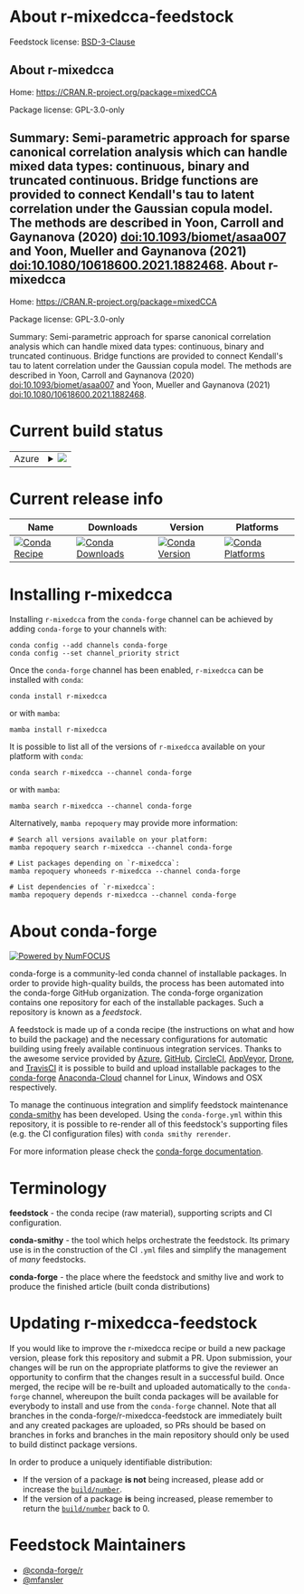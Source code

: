 About r-mixedcca-feedstock
==========================

Feedstock license: [BSD-3-Clause](https://github.com/conda-forge/r-mixedcca-feedstock/blob/main/LICENSE.txt)

About r-mixedcca
----------------

Home: https://CRAN.R-project.org/package=mixedCCA

Package license: GPL-3.0-only

Summary: Semi-parametric approach for sparse canonical correlation analysis which can handle mixed data types: continuous, binary and truncated continuous. Bridge functions are provided to connect Kendall's tau to latent correlation under the Gaussian copula model. The methods are described in Yoon, Carroll and Gaynanova (2020) <doi:10.1093/biomet/asaa007> and Yoon, Mueller and Gaynanova (2021) <doi:10.1080/10618600.2021.1882468>.
About r-mixedcca
----------------

Home: https://CRAN.R-project.org/package=mixedCCA

Package license: GPL-3.0-only

Summary: Semi-parametric approach for sparse canonical correlation analysis which can handle mixed data types: continuous, binary and truncated continuous. Bridge functions are provided to connect Kendall's tau to latent correlation under the Gaussian copula model. The methods are described in Yoon, Carroll and Gaynanova (2020) <doi:10.1093/biomet/asaa007> and Yoon, Mueller and Gaynanova (2021) <doi:10.1080/10618600.2021.1882468>.

Current build status
====================


<table>
    
  <tr>
    <td>Azure</td>
    <td>
      <details>
        <summary>
          <a href="https://dev.azure.com/conda-forge/feedstock-builds/_build/latest?definitionId=16897&branchName=main">
            <img src="https://dev.azure.com/conda-forge/feedstock-builds/_apis/build/status/r-mixedcca-feedstock?branchName=main">
          </a>
        </summary>
        <table>
          <thead><tr><th>Variant</th><th>Status</th></tr></thead>
          <tbody><tr>
              <td>linux_64_r_base4.2</td>
              <td>
                <a href="https://dev.azure.com/conda-forge/feedstock-builds/_build/latest?definitionId=16897&branchName=main">
                  <img src="https://dev.azure.com/conda-forge/feedstock-builds/_apis/build/status/r-mixedcca-feedstock?branchName=main&jobName=linux&configuration=linux%20linux_64_r_base4.2" alt="variant">
                </a>
              </td>
            </tr><tr>
              <td>linux_64_r_base4.3</td>
              <td>
                <a href="https://dev.azure.com/conda-forge/feedstock-builds/_build/latest?definitionId=16897&branchName=main">
                  <img src="https://dev.azure.com/conda-forge/feedstock-builds/_apis/build/status/r-mixedcca-feedstock?branchName=main&jobName=linux&configuration=linux%20linux_64_r_base4.3" alt="variant">
                </a>
              </td>
            </tr><tr>
              <td>osx_64_r_base4.2</td>
              <td>
                <a href="https://dev.azure.com/conda-forge/feedstock-builds/_build/latest?definitionId=16897&branchName=main">
                  <img src="https://dev.azure.com/conda-forge/feedstock-builds/_apis/build/status/r-mixedcca-feedstock?branchName=main&jobName=osx&configuration=osx%20osx_64_r_base4.2" alt="variant">
                </a>
              </td>
            </tr><tr>
              <td>osx_64_r_base4.3</td>
              <td>
                <a href="https://dev.azure.com/conda-forge/feedstock-builds/_build/latest?definitionId=16897&branchName=main">
                  <img src="https://dev.azure.com/conda-forge/feedstock-builds/_apis/build/status/r-mixedcca-feedstock?branchName=main&jobName=osx&configuration=osx%20osx_64_r_base4.3" alt="variant">
                </a>
              </td>
            </tr><tr>
              <td>win_64</td>
              <td>
                <a href="https://dev.azure.com/conda-forge/feedstock-builds/_build/latest?definitionId=16897&branchName=main">
                  <img src="https://dev.azure.com/conda-forge/feedstock-builds/_apis/build/status/r-mixedcca-feedstock?branchName=main&jobName=win&configuration=win%20win_64_" alt="variant">
                </a>
              </td>
            </tr>
          </tbody>
        </table>
      </details>
    </td>
  </tr>
</table>

Current release info
====================

| Name | Downloads | Version | Platforms |
| --- | --- | --- | --- |
| [![Conda Recipe](https://img.shields.io/badge/recipe-r--mixedcca-green.svg)](https://anaconda.org/conda-forge/r-mixedcca) | [![Conda Downloads](https://img.shields.io/conda/dn/conda-forge/r-mixedcca.svg)](https://anaconda.org/conda-forge/r-mixedcca) | [![Conda Version](https://img.shields.io/conda/vn/conda-forge/r-mixedcca.svg)](https://anaconda.org/conda-forge/r-mixedcca) | [![Conda Platforms](https://img.shields.io/conda/pn/conda-forge/r-mixedcca.svg)](https://anaconda.org/conda-forge/r-mixedcca) |

Installing r-mixedcca
=====================

Installing `r-mixedcca` from the `conda-forge` channel can be achieved by adding `conda-forge` to your channels with:

```
conda config --add channels conda-forge
conda config --set channel_priority strict
```

Once the `conda-forge` channel has been enabled, `r-mixedcca` can be installed with `conda`:

```
conda install r-mixedcca
```

or with `mamba`:

```
mamba install r-mixedcca
```

It is possible to list all of the versions of `r-mixedcca` available on your platform with `conda`:

```
conda search r-mixedcca --channel conda-forge
```

or with `mamba`:

```
mamba search r-mixedcca --channel conda-forge
```

Alternatively, `mamba repoquery` may provide more information:

```
# Search all versions available on your platform:
mamba repoquery search r-mixedcca --channel conda-forge

# List packages depending on `r-mixedcca`:
mamba repoquery whoneeds r-mixedcca --channel conda-forge

# List dependencies of `r-mixedcca`:
mamba repoquery depends r-mixedcca --channel conda-forge
```


About conda-forge
=================

[![Powered by
NumFOCUS](https://img.shields.io/badge/powered%20by-NumFOCUS-orange.svg?style=flat&colorA=E1523D&colorB=007D8A)](https://numfocus.org)

conda-forge is a community-led conda channel of installable packages.
In order to provide high-quality builds, the process has been automated into the
conda-forge GitHub organization. The conda-forge organization contains one repository
for each of the installable packages. Such a repository is known as a *feedstock*.

A feedstock is made up of a conda recipe (the instructions on what and how to build
the package) and the necessary configurations for automatic building using freely
available continuous integration services. Thanks to the awesome service provided by
[Azure](https://azure.microsoft.com/en-us/services/devops/), [GitHub](https://github.com/),
[CircleCI](https://circleci.com/), [AppVeyor](https://www.appveyor.com/),
[Drone](https://cloud.drone.io/welcome), and [TravisCI](https://travis-ci.com/)
it is possible to build and upload installable packages to the
[conda-forge](https://anaconda.org/conda-forge) [Anaconda-Cloud](https://anaconda.org/)
channel for Linux, Windows and OSX respectively.

To manage the continuous integration and simplify feedstock maintenance
[conda-smithy](https://github.com/conda-forge/conda-smithy) has been developed.
Using the ``conda-forge.yml`` within this repository, it is possible to re-render all of
this feedstock's supporting files (e.g. the CI configuration files) with ``conda smithy rerender``.

For more information please check the [conda-forge documentation](https://conda-forge.org/docs/).

Terminology
===========

**feedstock** - the conda recipe (raw material), supporting scripts and CI configuration.

**conda-smithy** - the tool which helps orchestrate the feedstock.
                   Its primary use is in the construction of the CI ``.yml`` files
                   and simplify the management of *many* feedstocks.

**conda-forge** - the place where the feedstock and smithy live and work to
                  produce the finished article (built conda distributions)


Updating r-mixedcca-feedstock
=============================

If you would like to improve the r-mixedcca recipe or build a new
package version, please fork this repository and submit a PR. Upon submission,
your changes will be run on the appropriate platforms to give the reviewer an
opportunity to confirm that the changes result in a successful build. Once
merged, the recipe will be re-built and uploaded automatically to the
`conda-forge` channel, whereupon the built conda packages will be available for
everybody to install and use from the `conda-forge` channel.
Note that all branches in the conda-forge/r-mixedcca-feedstock are
immediately built and any created packages are uploaded, so PRs should be based
on branches in forks and branches in the main repository should only be used to
build distinct package versions.

In order to produce a uniquely identifiable distribution:
 * If the version of a package **is not** being increased, please add or increase
   the [``build/number``](https://docs.conda.io/projects/conda-build/en/latest/resources/define-metadata.html#build-number-and-string).
 * If the version of a package **is** being increased, please remember to return
   the [``build/number``](https://docs.conda.io/projects/conda-build/en/latest/resources/define-metadata.html#build-number-and-string)
   back to 0.

Feedstock Maintainers
=====================

* [@conda-forge/r](https://github.com/conda-forge/r/)
* [@mfansler](https://github.com/mfansler/)

